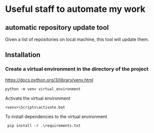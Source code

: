 # Useful staff to automate my work

## automatic repository update tool
Given a list of repositories on local machine, this tool will update them.


## Installation
### Create a virtual environment in the directory of the project
https://docs.python.org/3/library/venv.html

```commandline
python -m venv virtual_environment 
```

Activate the virtual environment
```commandline
<venv>\Scripts\activate.bat
```

To install dependencies to the virtual environment
```commandline
 pip install -r .\requirements.txt
```